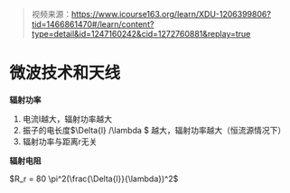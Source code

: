 > 视频来源：https://www.icourse163.org/learn/XDU-1206399806?tid=1466861470#/learn/content?type=detail&id=1247160242&cid=1272760881&replay=true

# 微波技术和天线

**辐射功率**

1. 电流I越大，辐射功率越大
2. 振子的电长度$\Delta{l} /\lambda $ 越大，辐射功率越大（恒流源情况下）
3. 辐射功率与距离r无关



 **辐射电阻**

$R_r = 80 \pi^2(\frac{\Delta{l}}{\lambda})^2$

